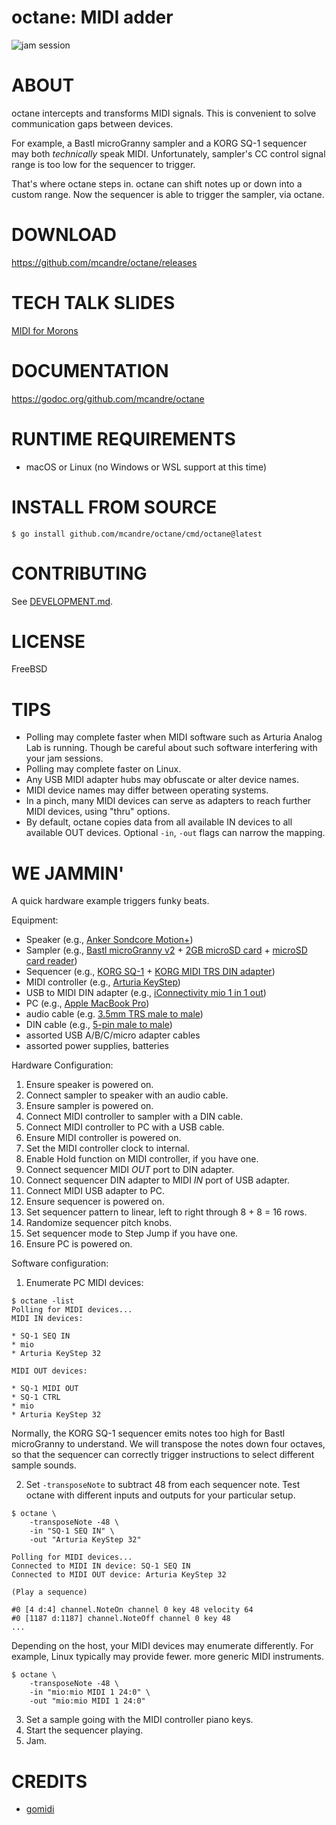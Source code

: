 # octane: MIDI adder

![jam session](demo.gif)

# ABOUT

octane intercepts and transforms MIDI signals. This is convenient to solve communication gaps between devices.

For example, a Bastl microGranny sampler and a KORG SQ-1 sequencer may both _technically_ speak MIDI. Unfortunately, sampler's CC control signal range is too low for the sequencer to trigger.

That's where octane steps in. octane can shift notes up or down into a custom range. Now the sequencer is able to trigger the sampler, via octane.

# DOWNLOAD

https://github.com/mcandre/octane/releases

# TECH TALK SLIDES

[MIDI for Morons](https://drive.google.com/file/d/1eqeV3nXvpsRyp51eOuZNf_mRmqZ83Mts/view?usp=sharing)

# DOCUMENTATION

https://godoc.org/github.com/mcandre/octane

# RUNTIME REQUIREMENTS

* macOS or Linux (no Windows or WSL support at this time)

# INSTALL FROM SOURCE

```console
$ go install github.com/mcandre/octane/cmd/octane@latest
```

# CONTRIBUTING

See [DEVELOPMENT.md](DEVELOPMENT.md).

# LICENSE

FreeBSD

# TIPS

* Polling may complete faster when MIDI software such as Arturia Analog Lab is running. Though be careful about such software interfering with your jam sessions.
* Polling may complete faster on Linux.
* Any USB MIDI adapter hubs may obfuscate or alter device names.
* MIDI device names may differ between operating systems.
* In a pinch, many MIDI devices can serve as adapters to reach further MIDI devices, using "thru" options.
* By default, octane copies data from all available IN devices to all available OUT devices. Optional `-in`, `-out` flags can narrow the mapping.

# WE JAMMIN'

A quick hardware example triggers funky beats.

Equipment:

* Speaker (e.g., [Anker Sondcore Motion+](https://us.soundcore.com/products/a3116011))
* Sampler (e.g., [Bastl microGranny v2](https://bastl-instruments.com/instruments/microgranny) + [2GB microSD card](https://www.amazon.com/dp/B081NR485T/) + [microSD card reader](https://www.amazon.com/dp/B07H4VQ4BZ/))
* Sequencer (e.g., [KORG SQ-1](https://www.korg.com/us/products/dj/sq_1/) + [KORG MIDI TRS DIN adapter](https://www.amazon.com/dp/B0797SG8RS))
* MIDI controller (e.g., [Arturia KeyStep](https://www.arturia.com/keystep/overview))
* USB to MIDI DIN adapter (e.g., [iConnectivity mio 1 in 1 out](https://www.iconnectivity.com/products/midi/mio))
* PC (e.g., [Apple MacBook Pro](https://www.apple.com/macbook-pro/))
* audio cable (e.g. [3.5mm TRS male to male](https://www.amazon.com/dp/B00NO73Q84/))
* DIN cable (e.g., [5-pin male to male](https://www.amazon.com/dp/B093SW8ZNX/))
* assorted USB A/B/C/micro adapter cables
* assorted power supplies, batteries

Hardware Configuration:

1. Ensure speaker is powered on.
2. Connect sampler to speaker with an audio cable.
3. Ensure sampler is powered on.
4. Connect MIDI controller to sampler with a DIN cable.
5. Connect MIDI controller to PC with a USB cable.
6. Ensure MIDI controller is powered on.
7. Set the MIDI controller clock to internal.
8. Enable Hold function on MIDI controller, if you have one.
9. Connect sequencer MIDI _OUT_ port to DIN adapter.
10. Connect sequencer DIN adapter to MIDI _IN_ port of USB adapter.
11. Connect MIDI USB adapter to PC.
12. Ensure sequencer is powered on.
13. Set sequencer pattern to linear, left to right through 8 + 8 = 16 rows.
14. Randomize sequencer pitch knobs.
15. Set sequencer mode to Step Jump if you have one.
16. Ensure PC is powered on.

Software configuration:

1. Enumerate PC MIDI devices:

```
$ octane -list
Polling for MIDI devices...
MIDI IN devices:

* SQ-1 SEQ IN
* mio
* Arturia KeyStep 32

MIDI OUT devices:

* SQ-1 MIDI OUT
* SQ-1 CTRL
* mio
* Arturia KeyStep 32
```

Normally, the KORG SQ-1 sequencer emits notes too high for Bastl microGranny to understand. We will transpose the notes down four octaves, so that the sequencer can correctly trigger instructions to select different sample sounds.

2. Set `-transposeNote` to subtract 48 from each sequencer note. Test octane with different inputs and outputs for your particular setup.

```
$ octane \
    -transposeNote -48 \
    -in "SQ-1 SEQ IN" \
    -out "Arturia KeyStep 32"

Polling for MIDI devices...
Connected to MIDI IN device: SQ-1 SEQ IN
Connected to MIDI OUT device: Arturia KeyStep 32

(Play a sequence)

#0 [4 d:4] channel.NoteOn channel 0 key 48 velocity 64
#0 [1187 d:1187] channel.NoteOff channel 0 key 48
...
```

Depending on the host, your MIDI devices may enumerate differently. For example, Linux typically may provide fewer. more generic MIDI instruments.

```console
$ octane \
    -transposeNote -48 \
    -in "mio:mio MIDI 1 24:0" \
    -out "mio:mio MIDI 1 24:0"
```

3. Set a sample going with the MIDI controller piano keys.
4. Start the sequencer playing.
5. Jam.

# CREDITS

* [gomidi](https://gitlab.com/gomidi)
